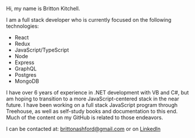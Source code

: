 Hi, my name is Britton Kitchell.

I am a full stack developer who is currently focused on the following technologies:
  - React
  - Redux
  - JavaScript/TypeScript
  - Node
  - Express
  - GraphQL
  - Postgres
  - MongoDB

I have over 6 years of experience in .NET development with VB and C#, but am hoping to transition to a more JavaScript-centered stack in the near future. 
I have been working on a full stack JavaScript program through Treehouse, as well as self-study books and documentation to this end. 
Much of the content on my GitHub is related to those endeavors.

I can be contacted at: brittonashford@gmail.com or on [LinkedIn](https://www.linkedin.com/in/britton-kitchell/)
